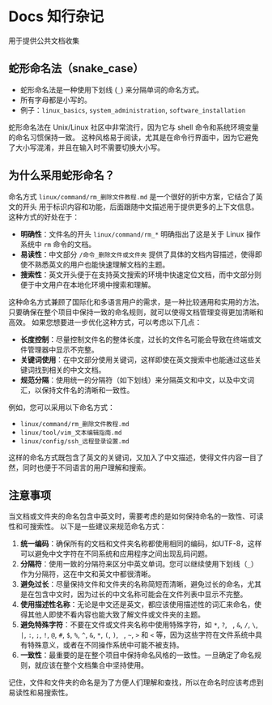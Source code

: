 # Docs 知行杂记

用于提供公共文档收集

## 蛇形命名法（snake_case）

- 蛇形命名法是一种使用下划线 (`_`) 来分隔单词的命名方式。
- 所有字母都是小写的。
- 例子：`linux_basics`, `system_administration`, `software_installation`

蛇形命名法在 Unix/Linux 社区中非常流行，因为它与 shell 命令和系统环境变量的命名习惯保持一致。
这种风格易于阅读，尤其是在命令行界面中，因为它避免了大小写混淆，并且在输入时不需要切换大小写。

## 为什么采用蛇形命名？

命名方式 `linux/command/rm_删除文件教程.md` 是一个很好的折中方案，它结合了英文的开头
用于标识内容和功能，后面跟随中文描述用于提供更多的上下文信息。这种方式的好处在于：

- **明确性**：文件名的开头 `linux/command/rm_*` 明确指出了这是关于 Linux 操作系统中 `rm` 命令的文档。
- **易读性**：中文部分 `/命令_删除文件或文件夹` 提供了具体的文档内容描述，使得即使不熟悉英文的用户也能快速理解文档的主题。
- **搜索性**：英文开头便于在支持英文搜索的环境中快速定位文档，而中文部分则便于中文用户在本地化环境中搜索和理解。

这种命名方式兼顾了国际化和多语言用户的需求，是一种比较通用和实用的方法。
只要确保在整个项目中保持一致的命名规则，就可以使得文档管理变得更加清晰和高效。
如果您想要进一步优化这种方式，可以考虑以下几点：

- **长度控制**：尽量控制文件名的整体长度，过长的文件名可能会导致在终端或文件管理器中显示不完整。
- **关键词使用**：在中文部分使用关键词，这样即使在英文搜索中也能通过这些关键词找到相关的中文文档。
- **规范分隔**：使用统一的分隔符（如下划线）来分隔英文和中文，以及中文词汇，以保持文件名的清晰和一致性。

例如，您可以采用以下命名方式：

- `linux/command/rm_删除文件教程.md`
- `linux/tool/vim_文本编辑指南.md`
- `linux/config/ssh_远程登录设置.md`

这样的命名方式既包含了英文的关键词，又加入了中文描述，使得文件内容一目了然，同时也便于不同语言的用户理解和搜索。

## 注意事项

当文档或文件夹的命名包含中英文时，需要考虑的是如何保持命名的一致性、可读性和可搜索性。
以下是一些建议来规范命名方式：

1. **统一编码**：确保所有的文档和文件夹名称都使用相同的编码，如UTF-8，这样可以避免中文字符在不同系统和应用程序之间出现乱码问题。
2. **分隔符**：使用一致的分隔符来区分中英文单词。您可以继续使用下划线（`_`）作为分隔符，这在中文和英文中都很清晰。
3. **避免过长**：尽量保持文件和文件夹的名称简短而清晰，避免过长的命名，尤其是在包含中文时，因为过长的中文名称可能会在文件列表中显示不完整。
4. **使用描述性名称**：无论是中文还是英文，都应该使用描述性的词汇来命名，使得其他人即使不看内容也能大致了解文件或文件夹的主题。
5. **避免特殊字符**：不要在文件或文件夹名称中使用特殊字符，如 `*`, `?`, ` `,
   `&`, `/`, `\`, `|`, `:`, `;`, `!`, `@`, `#`, `$`, `%`, `^`, `&`, `*`, `(`, `)`, ` `,
   `~`, `>` 和 `<` 等，因为这些字符在文件系统中具有特殊意义，或者在不同操作系统中可能不被支持。
6. **一致性**：最重要的是在整个项目中保持命名风格的一致性。一旦确定了命名规则，就应该在整个文档集合中坚持使用。

记住，文件和文件夹的命名是为了方便人们理解和查找，所以在命名时应该考虑到易读性和易搜索性。
